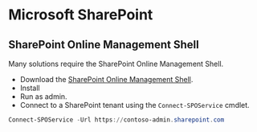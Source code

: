 # Microsoft SharePoint

## SharePoint Online Management Shell

Many solutions require the SharePoint Online Management Shell.

- Download the [SharePoint Online Management Shell](https://www.microsoft.com/en-us/download/details.aspx?id=35588).
- Install
- Run as admin.
- Connect to a SharePoint tenant using the `Connect-SPOService` cmdlet.

```PowerShell
Connect-SPOService -Url https://contoso-admin.sharepoint.com
```
